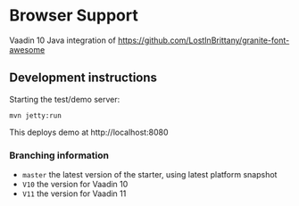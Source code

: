 # Browser Support

Vaadin 10 Java integration of https://github.com/LostInBrittany/granite-font-awesome

## Development instructions

Starting the test/demo server:
```
mvn jetty:run
```

This deploys demo at http://localhost:8080

### Branching information

* `master` the latest version of the starter, using latest platform snapshot
* `V10` the version for Vaadin 10
* `V11` the version for Vaadin 11
